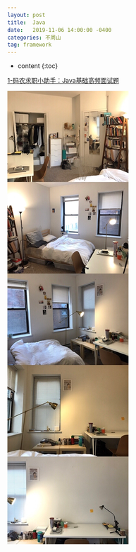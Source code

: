 ```yaml
---
layout: post
title:  Java
date:   2019-11-06 14:00:00 -0400
categories: 不周山
tag: framework
---
```



* content
{:toc}



[1-码农求职小助手：Java基础高频面试题](/files/java_basic/1.pdf)

![](/images/2019-11-06-Java_images/35c3bc59.png)